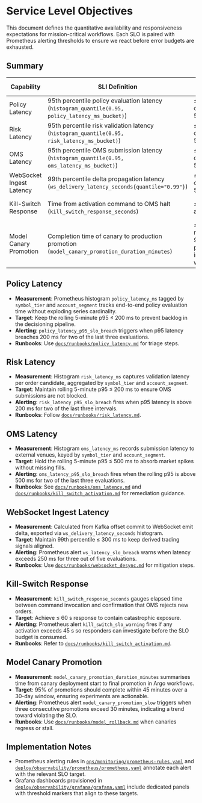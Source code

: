 # Service Level Objectives

This document defines the quantitative availability and responsiveness expectations for mission-critical workflows. Each SLO is paired with Prometheus alerting thresholds to ensure we react before error budgets are exhausted.

## Summary

| Capability | SLI Definition | SLO Target | Prometheus Alert |
| --- | --- | --- | --- |
| Policy Latency | 95th percentile policy evaluation latency (`histogram_quantile(0.95, policy_latency_ms_bucket)`) | ≤ 200 ms over rolling 5 minutes | `policy_latency_p95_slo_breach` fires when > 200 ms for 2/3 evaluations |
| Risk Latency | 95th percentile risk validation latency (`histogram_quantile(0.95, risk_latency_ms_bucket)`) | ≤ 200 ms over rolling 5 minutes | `risk_latency_p95_slo_breach` fires when > 200 ms for 2/3 evaluations |
| OMS Latency | 95th percentile OMS submission latency (`histogram_quantile(0.95, oms_latency_ms_bucket)`) | ≤ 500 ms over rolling 5 minutes | `oms_latency_p95_slo_breach` fires when > 500 ms for 2/3 evaluations |
| WebSocket Ingest Latency | 99th percentile delta propagation latency (`ws_delivery_latency_seconds{quantile="0.99"}`) | ≤ 0.300 s over rolling 5 minutes | `ws_latency_slo_breach` fires when > 0.250 s for 3/5 evaluations |
| Kill-Switch Response | Time from activation command to OMS halt (`kill_switch_response_seconds`) | ≤ 60 s per activation | `kill_switch_slo_warning` fires when > 45 s for a single evaluation |
| Model Canary Promotion | Completion time of canary to production promotion (`model_canary_promotion_duration_minutes`) | ≤ 45 minutes for 95% of promotions in 30-day window | `model_canary_promotion_slow` fires when 3 consecutive promotions exceed 30 minutes |

## Policy Latency
- **Measurement**: Prometheus histogram `policy_latency_ms` tagged by `symbol_tier` and `account_segment` tracks end-to-end policy evaluation time without exploding series cardinality.
- **Target**: Keep the rolling 5-minute p95 ≤ 200 ms to prevent backlog in the decisioning pipeline.
- **Alerting**: `policy_latency_p95_slo_breach` triggers when p95 latency breaches 200 ms for two of the last three evaluations.
- **Runbooks**: Use [`docs/runbooks/policy_latency.md`](runbooks/policy_latency.md) for triage steps.

## Risk Latency
- **Measurement**: Histogram `risk_latency_ms` captures validation latency per order candidate, aggregated by `symbol_tier` and `account_segment`.
- **Target**: Maintain rolling 5-minute p95 ≤ 200 ms to ensure OMS submissions are not blocked.
- **Alerting**: `risk_latency_p95_slo_breach` fires when p95 latency is above 200 ms for two of the last three intervals.
- **Runbooks**: Follow [`docs/runbooks/risk_latency.md`](runbooks/risk_latency.md).

## OMS Latency
- **Measurement**: Histogram `oms_latency_ms` records submission latency to external venues, keyed by `symbol_tier` and `account_segment`.
- **Target**: Hold the rolling 5-minute p95 ≤ 500 ms to absorb market spikes without missing fills.
- **Alerting**: `oms_latency_p95_slo_breach` fires when the rolling p95 is above 500 ms for two of the last three evaluations.
- **Runbooks**: See [`docs/runbooks/oms_latency.md`](runbooks/oms_latency.md) and [`docs/runbooks/kill_switch_activation.md`](runbooks/kill_switch_activation.md) for remediation guidance.

## WebSocket Ingest Latency
- **Measurement**: Calculated from Kafka offset commit to WebSocket emit delta, exported via `ws_delivery_latency_seconds` histogram.
- **Target**: Maintain 99th percentile ≤ 300 ms to keep derived trading signals aligned.
- **Alerting**: Prometheus alert `ws_latency_slo_breach` warns when latency exceeds 250 ms for three out of five evaluations.
- **Runbooks**: Use [`docs/runbooks/websocket_desync.md`](runbooks/websocket_desync.md) for mitigation steps.

## Kill-Switch Response
- **Measurement**: `kill_switch_response_seconds` gauges elapsed time between command invocation and confirmation that OMS rejects new orders.
- **Target**: Achieve ≤ 60 s response to contain catastrophic exposure.
- **Alerting**: Prometheus alert `kill_switch_slo_warning` fires if any activation exceeds 45 s so responders can investigate before the SLO budget is consumed.
- **Runbooks**: Refer to [`docs/runbooks/kill_switch_activation.md`](runbooks/kill_switch_activation.md).

## Model Canary Promotion
- **Measurement**: `model_canary_promotion_duration_minutes` summarises time from canary deployment start to final promotion in Argo workflows.
- **Target**: 95% of promotions should complete within 45 minutes over a 30-day window, ensuring experiments are actionable.
- **Alerting**: Prometheus alert `model_canary_promotion_slow` triggers when three consecutive promotions exceed 30 minutes, indicating a trend toward violating the SLO.
- **Runbooks**: Use [`docs/runbooks/model_rollback.md`](runbooks/model_rollback.md) when canaries regress or stall.

## Implementation Notes
- Prometheus alerting rules in [`ops/monitoring/prometheus-rules.yaml`](../ops/monitoring/prometheus-rules.yaml) and [`deploy/observability/prometheus/prometheus.yaml`](../deploy/observability/prometheus/prometheus.yaml) annotate each alert with the relevant SLO target.
- Grafana dashboards provisioned in [`deploy/observability/grafana/grafana.yaml`](../deploy/observability/grafana/grafana.yaml) include dedicated panels with threshold markers that align to these targets.
